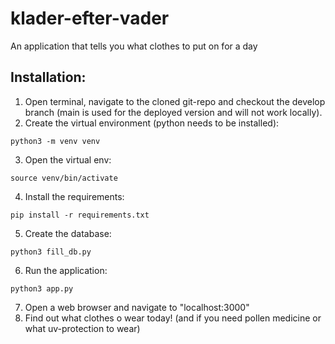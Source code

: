 # klader-efter-vader
An application that tells you what clothes to put on for a day

## Installation:

1. Open terminal, navigate to the cloned git-repo and checkout the develop branch (main is used for the deployed version and will not work locally).
2. Create the virtual environment (python needs to be installed):
```
python3 -m venv venv
```
3. Open the virtual env:
```
source venv/bin/activate
```
4. Install the requirements:
```
pip install -r requirements.txt
```
5. Create the database:
```
python3 fill_db.py
```
6. Run the application:
```
python3 app.py
```
7. Open a web browser and navigate to "localhost:3000"
8. Find out what clothes o wear today! (and if you need pollen medicine or what uv-protection to wear)
